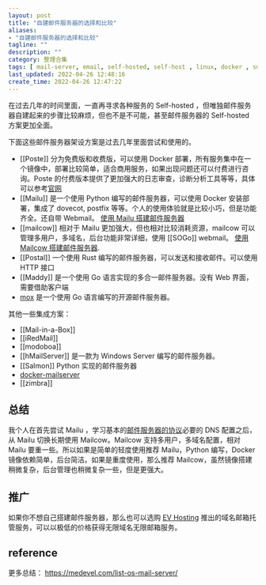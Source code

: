 ```yaml
---
layout: post
title: "自建邮件服务器的选择和比较"
aliases: 
- "自建邮件服务器的选择和比较"
tagline: ""
description: ""
category: 整理合集
tags: [ mail-server, email, self-hosted, self-host , linux, docker , smtp,  ]
last_updated: 2022-04-26 12:48:16
create_time: 2022-04-26 12:47:22
---
```


在过去几年的时间里面，一直再寻求各种服务的 Self-hosted ，但唯独邮件服务器自建起来的步骤比较麻烦，但也不是不可能，甚至邮件服务器的 Self-hosted 方案更加全面。

下面这些邮件服务器架设方案是过去几年里面尝试和使用的。

- [[Poste]] 分为免费版和收费版，可以使用 Docker 部署，所有服务集中在一个镜像中，部署比较简单，适合商用服务，如果出现问题还可以付费进行咨询。Poste 的付费版本提供了更加强大的日志审查，诊断分析工具等等，具体可以参考[官网](https://poste.io/order)
- [[Mailu]] 是一个使用 Python 编写的邮件服务器，可以使用 Docker 安装部署，集成了 dovecot, postfix 等等。个人的使用体验就是比较小巧，但是功能齐全。还自带 Webmail。 [使用 Mailu 搭建邮件服务器](/post/2021/07/email-server-mailu.html)
- [[mailcow]] 相对于 Mailu 更加强大，但也相对比较消耗资源，mailcow 可以管理多用户，多域名，后台功能非常详细，使用 [[SOGo]] webmail。 [使用 Mailcow 搭建邮件服务器](/post/2022/04/mailcow-email-server.html).
- [[Postal]] 一个使用 Rust 编写的邮件服务器，可以发送和接收邮件。可以使用 HTTP 接口
- [[Maddy]] 是一个使用 Go 语言实现的多合一邮件服务器。没有 Web 界面，需要借助客户端
- [mox](https://github.com/mjl-/mox) 是一个使用 Go 语言编写的开源邮件服务器。

其他一些集成方案：

- [[Mail-in-a-Box]]
- [[iRedMail]]
- [[modoboa]]
- [[hMailServer]] 是一款为 Windows Server 编写的邮件服务器。
- [[Salmon]] Python 实现的邮件服务器
- [docker-mailserver](https://github.com/docker-mailserver/docker-mailserver)
- [[zimbra]]

## 总结

我个人在首先尝试 Mailu ，学习基本的[邮件服务器的协议](/post/2018/09/mail-server.html)必要的 DNS 配置之后，从 Mailu 切换长期使用 Mailcow。Mailcow 支持多用户，多域名配置，相对 Mailu 要重一些。所以如果是简单的轻度使用推荐 Mailu，Python 编写，Docker 镜像依赖简单，后台简洁。如果是重度使用，那么推荐 Mailcow，虽然镜像搭建稍微复杂，后台管理也稍微复杂一些，但是更强大。

## 推广

如果你不想自己搭建邮件服务器，那么也可以选购 [EV Hosting](https://client.einverne.info) 推出的域名邮箱托管服务，可以以极低的价格获得无限域名无限邮箱服务。

## reference

更多总结： <https://medevel.com/list-os-mail-server/>
